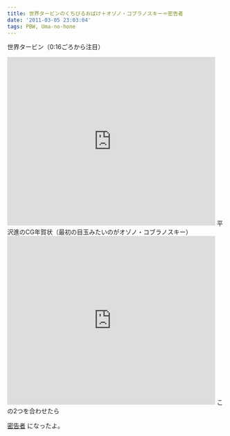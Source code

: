 ```yaml
---
title: 世界タービンのくちびるおばけ＋オゾノ・コブラノスキー＝密告者
date: '2011-03-05 23:03:04'
tags: PBW, Uma-no-hone
---
```


世界タービン（0:16ごろから注目）

<iframe title="YouTube video player" width="480" height="390" src="https://www.youtube.com/embed/qhTP8M__pn8" frameborder="0" allowfullscreen></iframe>
平沢進のCG年賀状（最初の目玉みたいのがオゾノ・コブラノスキー）

<iframe title="YouTube video player" width="480" height="390" src="https://www.youtube.com/embed/xi3TJ1fNudE" frameborder="0" allowfullscreen></iframe>
この2つを合わせたら

[密告者](http://t-walker.jp/eb/img/sce/main/nochr_176.jpg)
になったよ。
